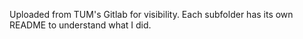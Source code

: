 Uploaded from TUM's Gitlab for visibility.
Each subfolder has its own README to understand what I did.
